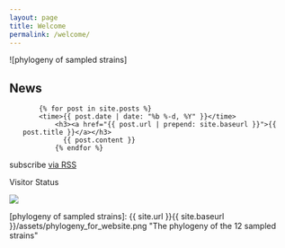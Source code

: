 ```yaml
---
layout: page
title: Welcome
permalink: /welcome/
---
```


![phylogeny of sampled strains]


<div class="home">

  <h2 class="page-heading">News</h2>

  <ul class="posts">

        {% for post in site.posts %}
	    <time>{{ post.date | date: "%b %-d, %Y" }}</time>
	        <h3><a href="{{ post.url | prepend: site.baseurl }}">{{ post.title }}</a></h3>
		      {{ post.content }}
		    {% endfor %}

  </ul>

  <p class="rss-subscribe">subscribe <a href="{{ "/feed.xml" | prepend: site.baseurl }}">via RSS</a></p>

</div>


Visitor Status


<a href="http://www.clustrmaps.com/map/Yjx1217.github.io/Yeast_PacBio_2016/welcome/" title="Visit tracker for Yjx1217.github.io/Yeast_PacBio_2016/welcome/"><img src="//www.clustrmaps.com/map_v2.png?u=RO8M&d=Z9QtnG6570n6G66XK09RXBchjpHRds0ZQ3ByHgiRd_I" /></a>

[phylogeny of sampled strains]: {{ site.url }}{{ site.baseurl }}/assets/phylogeny_for_website.png "The phylogeny of the 12 sampled strains"